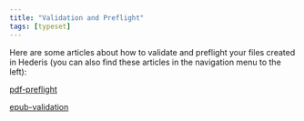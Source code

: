 ```yaml
---
title: "Validation and Preflight"
tags: [typeset]
---
```

 
<html><body><section data-type="chapter" class="hsecchapter" data-hederis-type="hsecchapter" id="intro-validation" data-pi-attrs="id: intro-validation; data-tags: typeset;" role="doc-chapter" data-tags="typeset" data-author-name=" " data-book-title=" " title="Validation and Preflight"><p class="hblkp" data-hederis-type="hblkp" id="pwnJguILw">Here are some articles about how to validate and preflight your files created in Hederis (you can also find these articles in the navigation menu to the left): </p><p class="hblkp" data-hederis-type="hblkp" id="ph99DbkCC"><a href="{% link _docs/pdf-preflight.md %}" class="hspana" data-hederis-type="hspana" id="phij1KLLp">pdf-preflight</a></p><p class="hblkp" data-hederis-type="hblkp" id="prXjwKJzf"><a href="{% link _docs/epub-validation.md %}" class="hspana" data-hederis-type="hspana" id="p2iwMB6n5">epub-validation</a></p></section></body></html>
